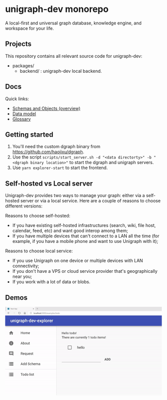 # unigraph-dev monorepo

A local-first and universal graph database, knowledge engine, and workspace for your life.

## Projects

This repository contains all relevant source code for unigraph-dev:

- packages/
    * backend/ : unigraph-dev local backend.

## Docs

Quick links:

- [Schemas and Objects (overview)](./docs/schemas_and_objects.md)
- [Data model](./docs/data_model.md)
- [Glossary](./docs/glossary.md)

## Getting started

1. You'll need the custom dgraph binary from <https://github.com/haojixu/dgraph>.
2. Use the script `scripts/start_server.sh -d "<data directorty>" -b "<dgraph binary location>"` to start the dgraph and unigraph servers.
3. Use `yarn explorer-start` to start the frontend.

## Self-hosted vs Local server

Unigraph-dev provides two ways to manage your graph: either via a self-hosted server or via a local service. Here are a couple of reasons to choose different versions:

Reasons to choose self-hosted:
- If you have existing self-hosted infrastructures (search, wiki, file host, calendar, feed, etc) and want good interop among them;
- If you have multiple devices that can't connect to a LAN all the time (for example, if you have a mobile phone and want to use Unigraph with it);

Reasons to choose local service:
- If you use Unigraph on one device or multiple devices with LAN connectivity;
- If you don't have a VPS or cloud service provider that's geographically near you;
- If you work with a lot of data or blobs.

## Demos
![Todo Demo](./docs/todo_demo.gif)